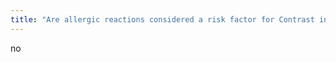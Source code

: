 ```yaml
---
title: "Are allergic reactions considered a risk factor for Contrast induced nephropathy (CIN)?"
---
```

no

